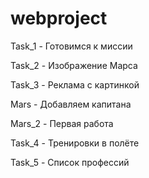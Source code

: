 # webproject
Task_1 - Готовимся к миссии

Task_2 - Изображение Марса

Task_3 - Реклама с картинкой

Mars - Добавляем капитана

Mars_2 - Первая работа

Task_4 - Тренировки в полёте

Task_5 - Список профессий
